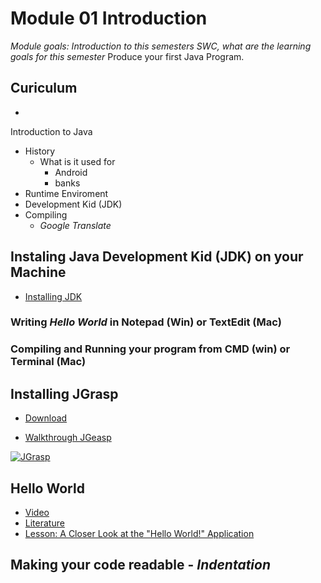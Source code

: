 # Module 01 Introduction

_Module goals: Introduction to this semesters SWC, what are the learning goals for this semester_
Produce your first Java Program.

## Curiculum
* 

Introduction to Java

* History
   * What is it used for
      * Android
      * banks
* Runtime Enviroment
* Development Kid (JDK)
 * Compiling
    * _Google Translate_

## Instaling Java Development Kid (JDK) on your Machine

* [Installing JDK](/installation.md)

### Writing _Hello World_ in Notepad (Win) or TextEdit (Mac)

### Compiling and Running your program from CMD (win) or Terminal (Mac)

## Installing JGrasp
* [Download](http://spider.eng.auburn.edu/user-cgi/grasp/grasp.pl?;dl=download_jgrasp.html)

* [Walkthrough JGeasp](https://www.youtube.com/watch?v=DHICqIYV33k)

[![JGrasp](https://img.youtube.com/vi/DHICqIYV33k/0.jpg)](https://www.youtube.com/watch?v=DHICqIYV33k)

## Hello World
* [Video](https://drive.google.com/file/d/0BwvBqLiRvW5cTWpRYkU2QVhYYmM/view)
* [Literature](http://introcs.cs.princeton.edu/java/11hello/)
* [Lesson: A Closer Look at the "Hello World!" Application](https://docs.oracle.com/javase/tutorial/getStarted/application/index.html)


## Making your code readable - _Indentation_
